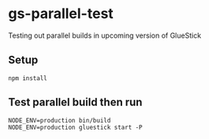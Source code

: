 # gs-parallel-test
Testing out parallel builds in upcoming version of GlueStick

## Setup
```
npm install
```

## Test parallel build then run
```
NODE_ENV=production bin/build
NODE_ENV=production gluestick start -P
```


